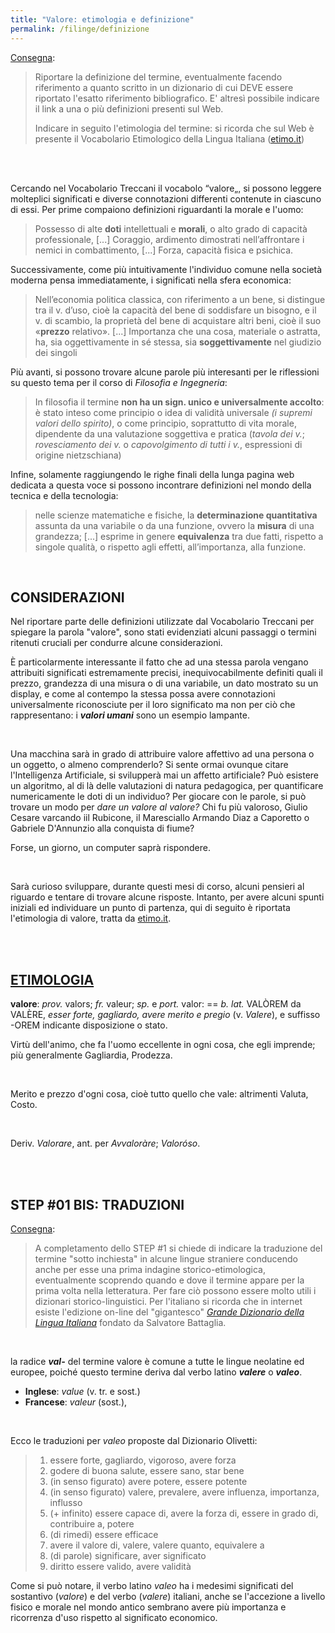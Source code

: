 ```yaml
---
title: "Valore: etimologia e definizione"
permalink: /filinge/definizione
---
```

[Consegna](https://filinge.blogspot.com/2020/03/step-01.html):

> Riportare la definizione del termine, eventualmente facendo riferimento a quanto scritto in un dizionario di cui DEVE essere riportato l'esatto riferimento bibliografico. E' altresì possibile indicare il link a una o più definizioni presenti sul Web.
>
> Indicare in seguito l'etimologia del termine: si ricorda che sul Web è presente il Vocabolario Etimologico della Lingua Italiana ([etimo.it](https://www.etimo.it/))

<br />
<br />

Cercando nel Vocabolario Treccani il vocabolo “valore„, si possono leggere molteplici significati e diverse connotazioni differenti contenute in ciascuno di essi. Per prime compaiono definizioni riguardanti la morale e l'uomo:

> Possesso di alte **doti** intellettuali e **morali**, o alto grado di capacità professionale,
> [...] Coraggio, ardimento dimostrati nell’affrontare i nemici in combattimento,
> [...] Forza, capacità fisica e psichica.

Successivamente, come più intuitivamente l'individuo comune nella società moderna pensa immediatamente, i significati nella sfera economica:

> Nell’economia politica classica, con riferimento a un bene, si distingue tra il v. d’uso, cioè la capacità del bene di soddisfare un bisogno, e il v. di scambio, la proprietà del bene di acquistare altri beni, cioè il suo «**prezzo** relativo».
> [...] Importanza che una cosa, materiale o astratta, ha, sia oggettivamente in sé stessa, sia **soggettivamente** nel giudizio dei singoli

Più avanti, si possono trovare alcune parole più interesanti per le riflessioni su questo tema per il corso di _Filosofia e Ingegneria_:

> In filosofia il termine **non ha un sign. unico e universalmente accolto**: è stato inteso come principio o idea di validità universale _(i supremi valori dello spirito)_, o come principio, soprattutto di vita morale, dipendente da una valutazione soggettiva e pratica (_tavola dei v._; _rovesciamento dei v._ o _capovolgimento di tutti i v._, espressioni di origine nietzschiana)

Infine, solamente raggiungendo le righe finali della lunga pagina web dedicata a questa voce si possono incontrare definizioni nel mondo della tecnica e della tecnologia:

> nelle scienze matematiche e fisiche, la **determinazione quantitativa** assunta da una variabile o da una funzione, ovvero la **misura** di una grandezza;
> [...] esprime in genere **equivalenza** tra due fatti, rispetto a singole qualità, o rispetto agli effetti, all’importanza, alla funzione.

<br />

## CONSIDERAZIONI

Nel riportare parte delle definizioni utilizzate dal Vocabolario Treccani per spiegare la parola "valore", sono stati evidenziati alcuni passaggi o termini ritenuti cruciali per condurre alcune considerazioni.

È particolarmente interessante il fatto che ad una stessa parola vengano attribuiti significati estremamente precisi, inequivocabilmente definiti quali il prezzo, grandezza di una misura o di una variabile, un dato mostrato su un display, e come al contempo la stessa possa avere connotazioni universalmente riconosciute per il loro significato ma non per ciò che rappresentano: i **_valori umani_** sono un esempio lampante.

<br />

Una macchina sarà in grado di attribuire valore affettivo ad una persona o un oggetto, o almeno comprenderlo? Si sente ormai ovunque citare l'Intelligenza Artificiale, si svilupperà mai un affetto artificiale? Può esistere un algoritmo, al di là delle valutazioni di natura pedagogica, per quantificare numericamente le doti di un individuo? Per giocare con le parole, si può trovare un modo per _dare un valore al valore?_ Chi fu più valoroso, Giulio Cesare varcando iil Rubicone, il Maresciallo Armando Diaz a Caporetto o Gabriele D'Annunzio alla conquista di fiume?

Forse, un giorno, un computer saprà rispondere.

<br />

Sarà curioso sviluppare, durante questi mesi di corso, alcuni pensieri al riguardo e tentare di trovare alcune risposte. Intanto, per avere alcuni spunti iniziali ed individuare un punto di partenza, qui di seguito è riportata l'etimologia di valore, tratta da [etimo.it](http://etimo.it/?term=valore).

<br />
<br />

## [ETIMOLOGIA](http://etimo.it/?term=valore)

**valore**: _prov._ valors; _fr._ valeur; _sp._ e _port._ valor: == _b. lat._ VALÒREM da VALÈRE, _esser forte, gagliardo, avere merito e pregio_ (v. _Valere_), e suffisso -OREM indicante disposizione o stato.

Virtù dell'animo, che fa l'uomo eccellente in ogni cosa, che egli imprende; più generalmente Gagliardia, Prodezza.

<br />

Merito e prezzo d'ogni cosa, cioè tutto quello che vale: altrimenti Valuta, Costo.

<br />

Deriv. _Valorare_, ant. per _Avvaloràre_; _Valoróso_.

<br />
<br />

## STEP \#01 BIS: TRADUZIONI

[Consegna](https://filinge.blogspot.com/2020/03/step-01-bis.html):

> A completamento dello STEP #1 si chiede di indicare la traduzione del termine "sotto inchiesta" in alcune lingue straniere conducendo anche per esse una prima indagine storico-etimologica, eventualmente scoprendo quando e dove il termine appare per la prima volta nella letteratura. Per fare ciò possono essere molto utili i dizionari storico-linguistici. Per l'italiano si ricorda che in internet esiste l'edizione on-line del "gigantesco" [*Grande Dizionario della Lingua Italiana*](http://www.gdli.it/) fondato da Salvatore Battaglia. 

<br />

la radice ***val-*** del termine valore è comune a tutte le lingue neolatine ed europee, poiché questo termine deriva dal verbo latino ***valere*** o ***valeo***.

* **Inglese**: _value_ (v. tr. e sost.)
* **Francese**: _valeur_ (sost.), 

<br />

Ecco le traduzioni per _valeo_ proposte dal Dizionario Olivetti:
> 1. essere forte, gagliardo, vigoroso, avere forza
> 2. godere di buona salute, essere sano, star bene
> 3. (in senso figurato) avere potere, essere potente
> 4. (in senso figurato) valere, prevalere, avere influenza, importanza, influsso
> 5. (+ infinito) essere capace di, avere la forza di, essere in grado di, contribuire a, potere
> 6. (di rimedi) essere efficace
> 7. avere il valore di, valere, valere quanto, equivalere a
> 8. (di parole) significare, aver significato
> 9. diritto essere valido, avere validità

Come si può notare, il verbo latino _valeo_ ha i medesimi significati del sostantivo (_valore_) e del verbo (_valere_) italiani, anche se l'accezione a livello fisico e morale nel mondo antico sembrano avere più importanza e ricorrenza d'uso rispetto al significato economico.
